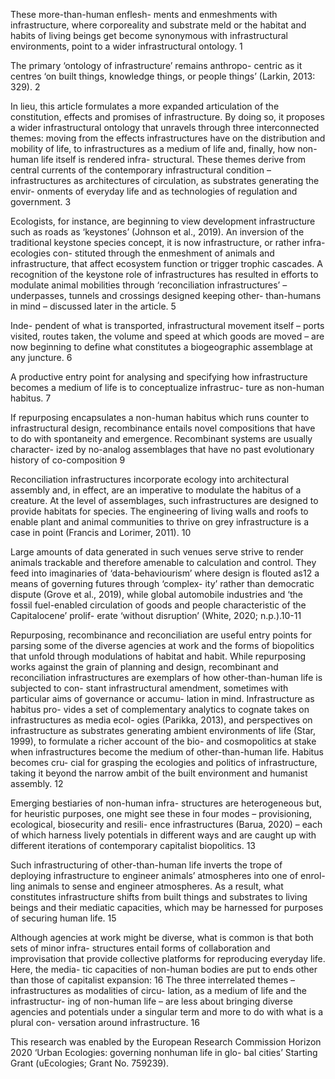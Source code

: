 These more-than-human enflesh- ments and enmeshments with infrastructure, where corporeality and substrate meld or the habitat and habits of living beings get become synonymous with infrastructural environments, point to a wider infrastructural ontology. 1

The primary ‘ontology of infrastructure’ remains anthropo- centric as it centres ‘on built things, knowledge things, or people things’ (Larkin, 2013: 329). 2

In lieu, this article formulates a more expanded articulation of the constitution, effects and promises of infrastructure. By doing so, it proposes a wider infrastructural ontology that unravels through three interconnected themes: moving from the effects infrastructures have on the distribution and mobility of life, to infrastructures as a medium of life and, finally, how non-human life itself is rendered infra- structural. These themes derive from central currents of the contemporary infrastructural condition – infrastructures as architectures of circulation, as substrates generating the envir- onments of everyday life and as technologies of regulation and government. 3

Ecologists, for instance, are beginning to view development infrastructure such as roads as ‘keystones’ (Johnson et al., 2019). An inversion of the traditional keystone species concept, it is now infrastructure, or rather infra-ecologies con- stituted through the enmeshment of animals and infrastructure, that affect ecosystem function or trigger trophic cascades. A recognition of the keystone role of infrastructures has resulted in efforts to modulate animal mobilities through ‘reconciliation infrastructures’ – underpasses, tunnels and crossings designed keeping other- than-humans in mind – discussed later in the article. 5

Inde- pendent of what is transported, infrastructural movement itself – ports visited, routes taken, the volume and speed at which goods are moved – are now beginning to define what constitutes a biogeographic assemblage at any juncture. 6 

A productive entry point for analysing and specifying how infrastructure becomes a medium of life is to conceptualize infrastruc- ture as non-human habitus. 7

If repurposing encapsulates a non-human habitus which runs counter to infrastructural design, recombinance entails novel compositions that have to do with spontaneity and emergence. Recombinant systems are usually character- ized by no-analog assemblages that have no past evolutionary history of co-composition 9

Reconciliation infrastructures incorporate ecology into architectural assembly and, in effect, are an imperative to modulate the habitus of a creature. At the level of assemblages, such infrastructures are designed to provide habitats for species. The engineering of living walls and roofs to enable plant and animal communities to thrive on grey infrastructure is a case in point (Francis and Lorimer, 2011). 10

Large amounts of data generated in such venues serve strive to render animals trackable and therefore amenable to calculation and control. They feed into imaginaries of ‘data-behaviourism’ where design is flouted as12 a means of governing futures through ‘complex- ity’ rather than democratic dispute (Grove et al., 2019), while global automobile industries and ‘the fossil fuel-enabled circulation of goods and people characteristic of the Capitalocene’ prolif- erate ‘without disruption’ (White, 2020; n.p.).10-11

Repurposing, recombinance and reconciliation are useful entry points for parsing some of the diverse agencies at work and the forms of biopolitics that unfold through modulations of habitat and habit. While repurposing works against the grain of planning and design, recombinant and reconciliation infrastructures are exemplars of how other-than-human life is subjected to con- stant infrastructural amendment, sometimes with particular aims of governance or accumu- lation in mind. Infrastructure as habitus pro- vides a set of complementary analytics to cognate takes on infrastructures as media ecol- ogies (Parikka, 2013), and perspectives on infrastructure as substrates generating ambient environments of life (Star, 1999), to formulate a richer account of the bio- and cosmopolitics at stake when infrastructures become the medium of other-than-human life. Habitus becomes cru- cial for grasping the ecologies and politics of infrastructure, taking it beyond the narrow ambit of the built environment and humanist assembly. 12

Emerging bestiaries of non-human infra- structures are heterogeneous but, for heuristic purposes, one might see these in four modes – provisioning, ecological, biosecurity and resili- ence infrastructures (Barua, 2020) – each of which harness lively potentials in different ways and are caught up with different iterations of contemporary capitalist biopolitics. 13

Such infrastructuring of other-than-human life inverts the trope of deploying infrastructure to engineer animals’ atmospheres into one of enrol- ling animals to sense and engineer atmospheres. As a result, what constitutes infrastructure shifts from built things and substrates to living beings and their mediatic capacities, which may be harnessed for purposes of securing human life. 15


Although agencies at work might be diverse, what is common is that both sets of minor infra- structures entail forms of collaboration and improvisation that provide collective platforms for reproducing everyday life. Here, the media- tic capacities of non-human bodies are put to ends other than those of capitalist expansion: 16 The three interrelated themes – infrastructures as modalities of circu- lation, as a medium of life and the infrastructur- ing of non-human life – are less about bringing diverse agencies and potentials under a singular term and more to do with what is a plural con- versation around infrastructure. 16 

This research was enabled by the European Research Commission Horizon 2020 ‘Urban Ecologies: governing nonhuman life in glo- bal cities’ Starting Grant (uEcologies; Grant No. 759239).
